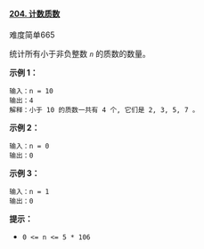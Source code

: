 #### [204. 计数质数](https://leetcode-cn.com/problems/count-primes/)

难度简单665

统计所有小于非负整数 *`n`* 的质数的数量。

 

**示例 1：**

```
输入：n = 10
输出：4
解释：小于 10 的质数一共有 4 个, 它们是 2, 3, 5, 7 。
```

**示例 2：**

```
输入：n = 0
输出：0
```

**示例 3：**

```
输入：n = 1
输出：0
```

 

**提示：**

-   `0 <= n <= 5 * 106`

